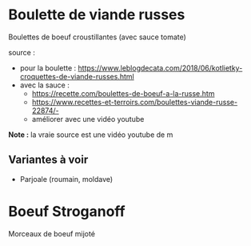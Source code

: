 # Boulette de viande russes
Boulettes de boeuf croustillantes (avec sauce tomate)

source : 
- pour la boulette : https://www.leblogdecata.com/2018/06/kotlietky-croquettes-de-viande-russes.html
- avec la sauce : 
    - https://recette.com/boulettes-de-boeuf-a-la-russe.htm
    - https://www.recettes-et-terroirs.com/boulettes-viande-russe-22874/-
    - améliorer avec une vidéo youtube

**Note :** la vraie source est une vidéo youtube de m


## Variantes à voir
- Parjoale (roumain, moldave)

# Boeuf Stroganoff
Morceaux de boeuf mijoté

